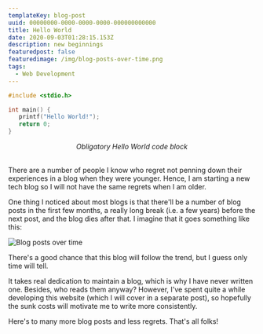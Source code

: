 ```yaml
---
templateKey: blog-post
uuid: 00000000-0000-0000-0000-000000000000
title: Hello World
date: 2020-09-03T01:28:15.153Z
description: new beginnings
featuredpost: false
featuredimage: /img/blog-posts-over-time.png
tags:
  - Web Development
---
```

```c
#include <stdio.h>

int main() {
   printf("Hello World!");
   return 0;
}
```

<div style="text-align:center"><i>Obligatory Hello World code block</i></div>

<br/>

There are a number of people I know who regret not penning down their experiences in a blog when they were younger. Hence, I am starting a new tech blog so I will not have the same regrets when I am older. 

One thing I noticed about most blogs is that there'll be a number of blog posts in the first few months, a really long break (i.e. a few years) before the next post, and the blog dies after that. I imagine that it goes something like this:

![Blog posts over time](/img/blog-posts-over-time.png "Blog posts over time")

There's a good chance that this blog will follow the trend, but I guess only time will tell.

It takes real dedication to maintain a blog, which is why I have never written one. Besides, who reads them anyway? However, I've spent quite a while developing this website (which I will cover in a separate post), so hopefully the sunk costs will motivate me to write more consistently.

Here's to many more blog posts and less regrets. That's all folks!
